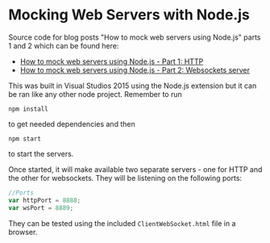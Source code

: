 ﻿# Mocking Web Servers with Node.js
Source code for blog posts "How to mock web servers using Node.js" parts 1 and 2 which can be found here:

* <a href="http://www.eikospartners.com/blog/how-to-mock-web-servers-using-node.js-part-1-http" target="_blank">How to mock web servers using Node.js - Part 1: HTTP</a>
* <a href="http://www.eikospartners.com/blog/how-to-mock-web-servers-using-node.js-part-2-websockets" target="_blank">How to mock web servers using Node.js - Part 2: Websockets server</a>

This was built in Visual Studios 2015 using the Node.js extension but it can be ran like any other node project.
Remember to run 

`npm install` 

to get needed dependencies and then 

`npm start`

to start the servers.

Once started, it will make available two separate servers - one for HTTP and the other for websockets.
They will be listening on the following ports:

```javascript
//Ports
var httpPort = 8888;
var wsPort = 8889;
```

They can be tested using the included `ClientWebSocket.html` file in a browser.